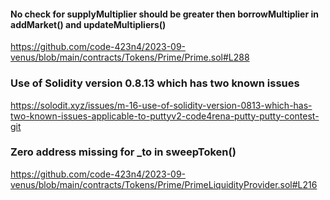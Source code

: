 #### No check for supplyMultiplier should be greater then borrowMultiplier in addMarket() and updateMultipliers()
https://github.com/code-423n4/2023-09-venus/blob/main/contracts/Tokens/Prime/Prime.sol#L288

### Use of Solidity version 0.8.13 which has two known issues
https://solodit.xyz/issues/m-16-use-of-solidity-version-0813-which-has-two-known-issues-applicable-to-puttyv2-code4rena-putty-putty-contest-git

### Zero address missing for _to in sweepToken()
https://github.com/code-423n4/2023-09-venus/blob/main/contracts/Tokens/Prime/PrimeLiquidityProvider.sol#L216
